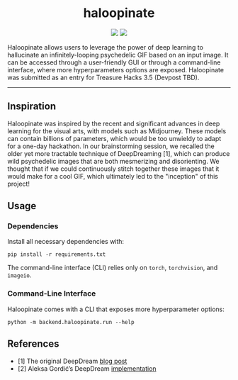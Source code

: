 <div align="center">    

# haloopinate

</div>


<p align="center">
  <img src="samples/mona_lisa.gif"/>
  <img src="samples/treasure_hacks_logo.gif"/>
</p>

Haloopinate allows users to leverage the power of deep learning to hallucinate an infinitely-looping psychedelic GIF based on an input image.
It can be accessed through a user-friendly GUI or through a command-line interface, where more hyperparameters options are exposed.
Haloopinate was submitted as an entry for Treasure Hacks 3.5 (Devpost TBD).

______________________________________________________________________

## Inspiration

Haloopinate was inspired by the recent and significant advances in deep learning for the visual arts, with models such as Midjourney. These models can contain billions of parameters, which would be too unwieldy to adapt for a one-day hackathon. In our brainstorming session, we recalled the older yet more tractable technique of DeepDreaming [1], which can produce wild psychedelic images that are both mesmerizing and disorienting. We thought that if we could continuously stitch together these images that it would make for a cool GIF, which ultimately led to the "inception" of this project!

## Usage

### Dependencies

Install all necessary dependencies with:

```commandline
pip install -r requirements.txt
```

The command-line interface (CLI) relies only on `torch`, `torchvision`, and `imageio`. 

### Command-Line Interface

Haloopinate comes with a CLI that exposes more hyperparameter options: 

```commandline
python -m backend.haloopinate.run --help
```

## References
- [1] The original DeepDream [blog post](https://ai.googleblog.com/2015/06/inceptionism-going-deeper-into-neural.html)
- [2] Aleksa Gordić’s DeepDream [implementation](https://github.com/gordicaleksa/pytorch-deepdream/tree/master)  